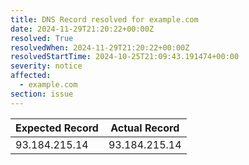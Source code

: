 ```yaml
---
title: DNS Record resolved for example.com
date: 2024-11-29T21:20:22+00:00Z
resolved: True
resolvedWhen: 2024-11-29T21:20:22+00:00Z
resolvedStartTime: 2024-10-25T21:09:43.191474+00:00
severity: notice
affected:
  - example.com
section: issue
---
```


| Expected Record  | Actual Record  |
|------------------|----------------|
| 93.184.215.14 | 93.184.215.14 |
